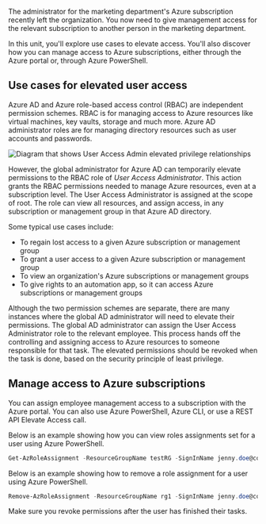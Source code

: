 
The administrator for the marketing department's Azure subscription recently left the organization. You now need to give management access for the relevant subscription to another person in the marketing department.

In this unit, you'll explore use cases to elevate access. You'll also discover how you can manage access to Azure subscriptions, either through the Azure portal or, through Azure PowerShell.

## Use cases for elevated user access

Azure AD and Azure role-based access control (RBAC) are independent permission schemes. RBAC is for managing access to Azure resources like virtual machines, key vaults, storage and much more. Azure AD administrator roles are for managing directory resources such as user accounts and passwords.

![Diagram that shows User Access Admin elevated privilege relationships](../media/2-elevate-access.png)

However, the global administrator for Azure AD can temporarily elevate permissions to the RBAC role of *User Access Administrator*. This action grants the RBAC permissions needed to manage Azure resources, even at a subscription level. The User Access Administrator is assigned at the scope of root. The role can view all resources, and assign access, in any subscription or management group in that Azure AD directory.

Some typical use cases include:

- To regain lost access to a given Azure subscription or management group
- To grant a user access to a given Azure subscription or management group
- To view an organization's Azure subscriptions or management groups
- To give rights to an automation app, so it can access Azure subscriptions or management groups

Although the two permission schemes are separate, there are many instances where the global AD administrator will need to elevate their permissions. The global AD administrator can assign the User Access Administrator role to the relevant employee. This process hands off the controlling and assigning access to Azure resources to someone responsible for that task. The elevated permissions should be revoked when the task is done, based on the security principle of least privilege.

## Manage access to Azure subscriptions

You can assign employee management access to a subscription with the Azure portal. You can also use Azure PowerShell, Azure CLI, or use a REST API Elevate Access call.

Below is an example showing how you can view roles assignments set for a user using Azure PowerShell.

```PowerShell
Get-AzRoleAssignment -ResourceGroupName testRG -SignInName jenny.doe@contoso.com
```
Below is an example showing how to remove a role assignment for a user using Azure PowerShell.
```PowerShell
Remove-AzRoleAssignment -ResourceGroupName rg1 -SignInName jenny.doe@contoso.com -RoleDefinitionName Reader
```
Make sure you revoke permissions after the user has finished their tasks.
